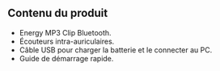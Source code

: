 ## Contenu du produit

-	Energy MP3 Clip Bluetooth. 
-	Écouteurs intra-auriculaires. 
-	Câble USB pour charger la batterie et le connecter au PC. 
-	Guide de démarrage rapide.
